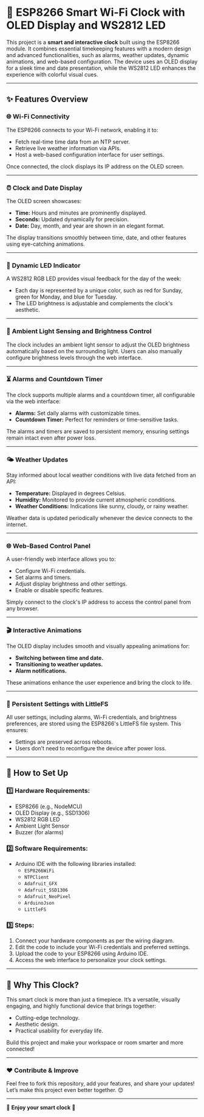 # 🚀 **ESP8266 Smart Wi-Fi Clock with OLED Display and WS2812 LED**

This project is a **smart and interactive clock** built using the ESP8266 module. It combines essential timekeeping features with a modern design and advanced functionalities, such as alarms, weather updates, dynamic animations, and web-based configuration. The device uses an OLED display for a sleek time and date presentation, while the WS2812 LED enhances the experience with colorful visual cues.

---

## ✨ **Features Overview**

### 🌐 **Wi-Fi Connectivity**

The ESP8266 connects to your Wi-Fi network, enabling it to:

- Fetch real-time time data from an NTP server.
- Retrieve live weather information via APIs.
- Host a web-based configuration interface for user settings.

Once connected, the clock displays its IP address on the OLED screen.

---

### ⏰ **Clock and Date Display**

The OLED screen showcases:

- **Time:** Hours and minutes are prominently displayed.
- **Seconds:** Updated dynamically for precision.
- **Date:** Day, month, and year are shown in an elegant format.

The display transitions smoothly between time, date, and other features using eye-catching animations.

---

### 🎨 **Dynamic LED Indicator**

A WS2812 RGB LED provides visual feedback for the day of the week:

- Each day is represented by a unique color, such as red for Sunday, green for Monday, and blue for Tuesday.
- The LED brightness is adjustable and complements the clock's aesthetic.

---

### 🔆 **Ambient Light Sensing and Brightness Control**

The clock includes an ambient light sensor to adjust the OLED brightness automatically based on the surrounding light. Users can also manually configure brightness levels through the web interface.

---

### ⏳ **Alarms and Countdown Timer**

The clock supports multiple alarms and a countdown timer, all configurable via the web interface:

- **Alarms:** Set daily alarms with customizable times.
- **Countdown Timer:** Perfect for reminders or time-sensitive tasks.

The alarms and timers are saved to persistent memory, ensuring settings remain intact even after power loss.

---

### 🌤️ **Weather Updates**

Stay informed about local weather conditions with live data fetched from an API:

- **Temperature:** Displayed in degrees Celsius.
- **Humidity:** Monitored to provide current atmospheric conditions.
- **Weather Conditions:** Indications like sunny, cloudy, or rainy weather.

Weather data is updated periodically whenever the device connects to the internet.

---

### 🌐 **Web-Based Control Panel**

A user-friendly web interface allows you to:

- Configure Wi-Fi credentials.
- Set alarms and timers.
- Adjust display brightness and other settings.
- Enable or disable specific features.

Simply connect to the clock's IP address to access the control panel from any browser.

---

### 🎬 **Interactive Animations**

The OLED display includes smooth and visually appealing animations for:

- **Switching between time and date.**
- **Transitioning to weather updates.**
- **Alarm notifications.**

These animations enhance the user experience and bring the clock to life.

---

### 💾 **Persistent Settings with LittleFS**

All user settings, including alarms, Wi-Fi credentials, and brightness preferences, are stored using the ESP8266's LittleFS file system. This ensures:

- Settings are preserved across reboots.
- Users don’t need to reconfigure the device after power loss.

---

## 🔧 **How to Set Up**

### 1️⃣ **Hardware Requirements:**

- ESP8266 (e.g., NodeMCU)
- OLED Display (e.g., SSD1306)
- WS2812 RGB LED
- Ambient Light Sensor
- Buzzer (for alarms)

### 2️⃣ **Software Requirements:**

- Arduino IDE with the following libraries installed:
  - `ESP8266WiFi`
  - `NTPClient`
  - `Adafruit_GFX`
  - `Adafruit_SSD1306`
  - `Adafruit_NeoPixel`
  - `ArduinoJson`
  - `LittleFS`

### 3️⃣ **Steps:**

1. Connect your hardware components as per the wiring diagram.
2. Edit the code to include your Wi-Fi credentials and preferred settings.
3. Upload the code to your ESP8266 using Arduino IDE.
4. Access the web interface to personalize your clock settings.

---

## 📜 **Why This Clock?**

This smart clock is more than just a timepiece. It’s a versatile, visually engaging, and highly functional device that brings together:

- Cutting-edge technology.
- Aesthetic design.
- Practical usability for everyday life.

Build this project and make your workspace or room smarter and more connected!

---

### ❤️ **Contribute & Improve**

Feel free to fork this repository, add your features, and share your updates! Let’s make this project even better together. 😊

---

🌟 **Enjoy your smart clock** 🌟
